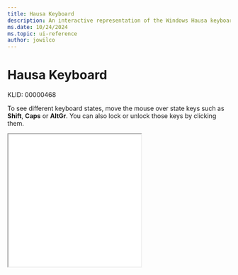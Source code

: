 ```yaml
---
title: Hausa Keyboard
description: An interactive representation of the Windows Hausa keyboard. To see different keyboard states, click or move the mouse over the state keys.
ms.date: 10/24/2024
ms.topic: ui-reference
author: jowilco
---
```


# Hausa Keyboard

KLID: 00000468

To see different keyboard states, move the mouse over state keys such as **Shift**, **Caps** or **AltGr**. You can also lock or unlock those keys by clicking them.

<iframe src="kbdhau.html" height="300"></iframe>
